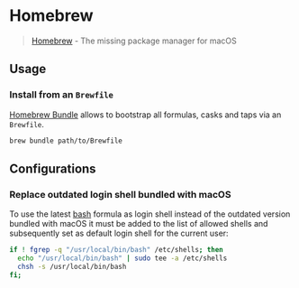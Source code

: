 # Homebrew

> [Homebrew][] - The missing package manager for macOS

## Usage

### Install from an `Brewfile`

[Homebrew Bundle][homebrew-bundle] allows to bootstrap all formulas, casks and taps via an `Brewfile`.

```sh
brew bundle path/to/Brewfile
```

## Configurations

### Replace outdated login shell bundled with macOS

To use the latest [bash][brew-bash] formula as login shell instead of the outdated version bundled with macOS it must be added to the list of allowed shells and subsequently set as default login shell for the current user:

```sh
if ! fgrep -q "/usr/local/bin/bash" /etc/shells; then
  echo "/usr/local/bin/bash" | sudo tee -a /etc/shells
  chsh -s /usr/local/bin/bash
fi;
```

[brew-bash]: https://formulae.brew.sh/formula/bash
[homebrew]: https://brew.sh
[homebrew-bundle]: https://github.com/Homebrew/homebrew-bundle
